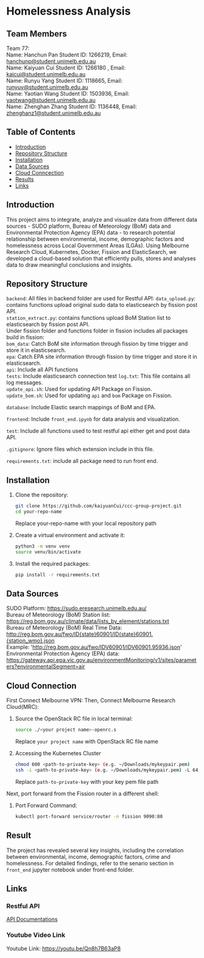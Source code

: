 # Homelessness Analysis

## Team Members
Team 77: \
Name: Hanchun Pan Student ID: 1266219, Email: hanchunp@student.unimelb.edu.au \
Name: Kaiyuan Cui Student ID: 1266180 , Email: kaicui@student.unimelb.edu.au \
Name: Runyu Yang Student ID: 1118665, Email: runyuy@student.unimelb.edu.au \
Name: Yaotian Wang  Student ID: 1503936, Email: yaotwang@student.unimelb.edu.au \
Name: Zhenghan Zhang Student ID: 1136448, Email: zhenghanz1@student.unimelb.edu.au 
## Table of Contents

- [Introduction](#introduction)
- [Repository Structure](#repository-structure)
- [Installation](#installation)
- [Data Sources](#data-sources)
- [Cloud Conncection](#cloud-connection)
- [Results](#result)
- [Links](#links)

## Introduction
This project aims to integrate, analyze and visualize data from different data sources - SUDO platform, Bureau of Meteorology (BoM) data and Environmental Protection Agency (EPA) data - to research potential relationship between environmental, income, demographic factors and homelessness across Local Government Areas (LGAs). Using Melbourne Research Cloud, Kubernetes, Docker, Fission and ElasticSearch, we developed a cloud-based solution that efficiently pulls, stores and analyses data to draw meaningful conclusions and insights.

## Repository Structure
`backend`: All files in backend folder are used for Restful API:
`data_upload.py`: contains functions upload original sudo data to elasticsearch by fission post API.\
`station_extract.py`: contains functions upload BoM Station list to elasticsearch by fission post API.\
Under fission folder and functions folder in fission includes all packages build in fission:\
`bom_data`: Catch BoM site information through fission by time trigger and store it in elasticsearch.\
`epa`: Catch EPA site information through fission by time trigger and store it in elasticsearch.\
`api`: Include all API functions\
`tests`: Include elasticsearch connection test
`log.txt`: This file contains all log messages. \
`update_api.sh`: Used for updating API Package on Fission. \
`update_bom.sh`: Used for updating `api` and `bom` Package on Fission.

`database`: Include Elastic search mappings of BoM and EPA.

`frontend`: Include `front_end.ipynb` for data analysis and visualization.

`test`: Include all functions used to test restful api either get and post data API.

`.gitignore`: Ignore files which extension include in this file.

`requirements.txt`: include all package need to run front end.



## Installation

1. Clone the repository:
    ```sh
    git clone https://github.com/kaiyuanCui/ccc-group-project.git
    cd your-repo-name
    ```
    Replace your-repo-name with your local repository path

2. Create a virtual environment and activate it:
    ```sh
    python3 -m venv venv
    source venv/bin/activate
    ```

3. Install the required packages:
    ```sh
    pip install -r requirements.txt
    ```

## Data Sources
SUDO Platform: https://sudo.eresearch.unimelb.edu.au/ \
Bureau of Meteorology (BoM) Station list: https://reg.bom.gov.au/climate/data/lists_by_element/stations.txt \
Bureau of Meteorology (BoM) Real Time Data: http://reg.bom.gov.au/fwo/ID{state}60901/ID{state}60901.{station_wmo}.json \
Example: 'http://reg.bom.gov.au/fwo/IDV60901/IDV60901.95936.json' \
Environmental Protection Agency (EPA) data: https://gateway.api.epa.vic.gov.au/environmentMonitoring/v1/sites/parameters?environmentalSegment=air

## Cloud Connection
First Connect Melbourne VPN:
Then, Connect Melbourne Research Cloud(MRC):
1. Source the OpenStack RC file in local terminal:
    ```sh
    source ./<your project name>-openrc.s
    ```
    Replace `your project name` with OpenStack RC file name

2. Accessing the Kubernetes Cluster
    ```sh
    chmod 600 <path-to-private-key> (e.g. ~/Downloads/mykeypair.pem)
    ssh -i <path-to-private-key> (e.g. ~/Downloads/mykeypair.pem) -L 6443:$(openstack coe cluster show elastic -f json | jq -r '.master_addresses[]'):6443 ubuntu@$(openstack server show bastion -c addresses -f json | jq -r '.addresses["qh2-uom-internal"][]')
    ```
    Replace `path-to-private-key` with your key pem file path

Next, port forward from the Fission router in a different shell:
1. Port Forward Command:
    ```sh
    kubectl port-forward service/router -n fission 9090:80
    ```

## Result 
The project has revealed several key insights, including the correlation between environmental, income, demographic factors, crime and homelessness. For detailed findings, refer to the senario section in `front_end` jupyter notebook under front-end folder.

## Links
### Restful API
[API Documentations](docs/api_endpoints_specs.md)

### Youtube Video Link
Youtube Link: https://youtu.be/Qn8h7B63aP8